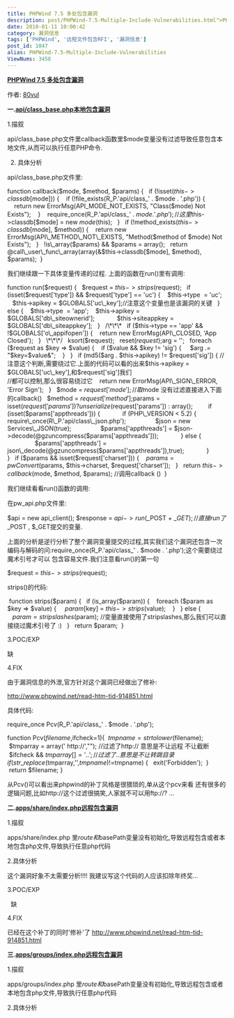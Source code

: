 ```yaml
---
title: PHPWind 7.5 多处包含漏洞
description: post/PHPWind-7.5-Multiple-Include-Vulnerabilities.html">PHPWind7.5多处包含漏洞作者:80vul一.post/PHPWind-7.5-Multiple-Include-Vulnerabilities.html">api/class\_base.php本地包含漏洞……
date: 2010-01-11 10:00:42
category: 漏洞信息
tags: ['PHPWind', '远程文件包含RFI', '漏洞信息']
post_id: 1047
alias: PHPWind-7.5-Multiple-Include-Vulnerabilities
ViewNums: 3458
---
```


[**PHPWind 7.5 多处包含漏洞**](/blog/phpwind-75-multiple-include-vulnerabilitieshtml)

作者: [80vul](http://www.80vul.com)

**一.**[**api/class\_base.php本地包含漏洞**](/blog/phpwind-75-multiple-include-vulnerabilitieshtml)

1.描叙

api/class\_base.php文件里callback函数里$mode变量没有过滤导致任意包含本地文件,从而可以执行任意PHP命令.

2. 具体分析

api/class\_base.php文件里:

function callback($mode, $method, $params) {
  if (!isset($this->classdb[$mode])) {
   if (!file\_exists(R\_P.'api/class\_' . $mode . '.php')) {
    return new ErrorMsg(API\_MODE\_NOT\_EXISTS, "Class($mode) Not Exists");
   }
   require\_once(R\_P.'api/class\_' . $mode . '.php'); //这里
   $this->classdb[$mode] = new $mode($this);
  }
  if (!method\_exists($this->classdb[$mode], $method)) {
   return new ErrorMsg(API\_METHOD\_NOT\_EXISTS, "Method($method of $mode) Not Exists");
  }
  !is\_array($params) && $params = array();
  return @call\_user\_func\_array(array(&$this->classdb[$mode], $method), $params);
 }

我们继续跟一下具体变量传递的过程. 上面的函数在run()里有调用:

function run($request) {
  $request = $this->strips($request);
  if (isset($request['type']) && $request['type'] == 'uc') {
   $this->type  = 'uc';
   $this->apikey = $GLOBALS['uc\_key'];//注意这个变量也是该漏洞的关键
  } else {
   $this->type  = 'app';
   $this->apikey = $GLOBALS['db\_siteownerid'];
            $this->siteappkey = $GLOBALS['db\_siteappkey'];
  }
  /\*\*\*
  if ($this->type == 'app' && !$GLOBALS['o\_appifopen']) {
   return new ErrorMsg(API\_CLOSED, 'App Closed');
  }
  \*\*\*/
  ksort($request);
  reset($request);
  $arg = '';
  foreach ($request as $key => $value) {
   if ($value && $key != 'sig') {
    $arg .= "$key=$value&";
   }
  }
  if (md5($arg . $this->apikey) != $request['sig']) { //注意这个判断,需要绕过它.上面的代码可以看的出来$this->apikey = $GLOBALS['uc\_key'],和$request['sig']我们
                                                      //都可以控制,那么很容易绕过它
   return new ErrorMsg(API\_SIGN\_ERROR, 'Error Sign');
  }
  $mode = $request['mode']; //取$mode 没有过滤直接进入下面的callback()
  $method = $request['method'];
  $params = isset($request['params']) ? unserialize($request['params']) : array();
        if (isset($params['appthreads'])) {
            if (PHP\_VERSION < 5.2) {
                require\_once(R\_P.'api/class\_json.php');
                $json = new Services\_JSON(true);
                $params['appthreads'] = $json->decode(@gzuncompress($params['appthreads']));
            } else {
                $params['appthreads'] = json\_decode(@gzuncompress($params['appthreads']),true);
            }
        }
  if ($params && isset($request['charset'])) {
   $params = pwConvert($params, $this->charset, $request['charset']);
  }
  return $this->callback($mode, $method, $params); //调用callback ()
 }

我们继续看看run()函数的调用:

在pw\_api.php文件里:

$api = new api\_client();
$response = $api->run($\_POST + $\_GET);//直接run了$\_POST , $\_GET提交的变量.

上面的分析是逆行分析了整个漏洞变量提交的过程,其实我们这个漏洞还包含一次编码与解码的问:require\_once(R\_P.'api/class\_' . $mode . '.php');这个需要绕过魔术引号才可以
包含容易文件.我们注意看run()的第一句

$request = $this->strips($request);

strips()的代码:

 function strips($param) {
  if (is\_array($param)) {
   foreach ($param as $key => $value) {
    $param[$key] = $this->strips($value);
   }
  } else {
   $param = stripslashes($param); //变量直接使用了stripslashes,那么我们可以直接绕过魔术引号了 :)
  }
  return $param;
 }

3.POC/EXP

缺

4.FIX

由于漏洞信息的外泄,官方针对这个漏洞已经做出了修补:

<http://www.phpwind.net/read-htm-tid-914851.html>

具体代码:

require\_once Pcv(R\_P.'api/class\_' . $mode . '.php');

function Pcv($filename,$ifcheck=1){
 $tmpname = strtolower($filename);
 $tmparray = array(' http://'," "); //过滤了http://   意思是不让远程 不让截断
 $ifcheck && $tmparray[] = '..';    //过滤了.. 意思是不让转跳目录
 if (str\_replace($tmparray,'',$tmpname)!=$tmpname) {
  exit('Forbidden');
 }
 return $filename;
}

从Pcv()可以看出来phpwind的补丁风格是很猥琐的,单从这个pcv来看 还有很多的逻辑问题,比如http://这个过滤很搞笑,人家就不可以用ftp://? ...

**二.**[**apps/share/index.php远程包含漏洞**](/blog/phpwind-75-multiple-include-vulnerabilitieshtml)

1.描叙

apps/share/index.php 里$route和$basePath变量没有初始化,导致远程包含或者本地包含php文件,导致执行任意php代码

2.具体分析

<?php
if ($route == "share") {
 require\_once $basePath . '/action/m\_share.php';
} elseif ($route == "sharelink") {
 require\_once $basePath . '/action/m\_sharelink.php';
}
?>

这个漏洞好象不太需要分析!!!! 我建议写这个代码的人应该扣除年终奖...

3.POC/EXP

  缺

4.FIX

已经在这个补丁的同时'修补'了
<http://www.phpwind.net/read-htm-tid-914851.html>

<?php
!function\_exists('readover') && exit('Forbidden');
if ($route == "share") {
 require\_once $basePath . '/action/m\_share.php';
} elseif ($route == "sharelink") {
 require\_once $basePath . '/action/m\_sharelink.php';
}
?>

**三.**[**apps/groups/index.php远程包含漏洞**](/blog/phpwind-75-multiple-include-vulnerabilitieshtml)

1.描叙

apps/groups/index.php 里$route和$basePath变量没有初始化,导致远程包含或者本地包含php文件,导致执行任意php代码

2.具体分析

<?php
if ($route == "groups") {
require\_once $basePath . '/action/m\_groups.php';
} elseif ($route == "group") {
require\_once $basePath . '/action/m\_group.php';
} elseif ($route == "galbum") {
require\_once $basePath . '/action/m\_galbum.php';
}

这个漏洞好象不太需要分析!!!! 我建议写这个代码的人应该扣除年终奖...

3.POC/EXP

  缺

4.FIX

已经在这个补丁的同时'修补'了
<http://www.phpwind.net/read-htm-tid-914851.html>

<?php
!function\_exists('readover') && exit('Forbidden');
if ($route == "groups") {
require\_once $basePath . '/action/m\_groups.php';
} elseif ($route == "group") {
require\_once $basePath . '/action/m\_group.php';
} elseif ($route == "galbum") {
require\_once $basePath . '/action/m\_galbum.php';
}
?>


